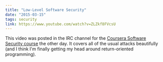 ```yaml
---
title: "Low-Level Software Security"
date: "2015-03-15"
tags: security
link: https://www.youtube.com/watch?v=ZLZkf8FVcsU
---
```


This video was posted in the IRC channel for the [Coursera Software Security course][1] the other day. It covers all of the usual attacks beautifully (and I think I'm finally getting my head around return-oriented programming).

[1]:	https://www.coursera.org/course/softwaresec
